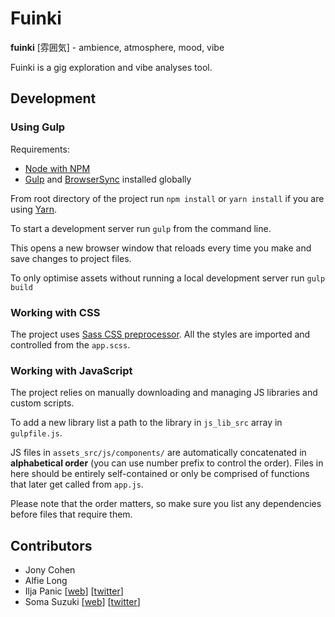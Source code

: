 # Fuinki


**fuinki** [雰囲気] - ambience, atmosphere, mood, vibe

Fuinki is a gig exploration and vibe analyses tool.



## Development

### Using Gulp

Requirements:

- [Node with NPM](https://nodejs.org/en/)
- [Gulp](https://gulpjs.com/) and [BrowserSync](https://browsersync.io/) installed globally

From root directory of the project run ``npm install`` or ``yarn install`` if you are using [Yarn](https://yarnpkg.com/en/).

To start a development server run ``gulp`` from the command line.

This opens a new browser window that reloads every time you make and save changes to project files.

To only optimise assets without running a local development server run `gulp build`

### Working with CSS
The project uses [Sass CSS preprocessor](https://sass-lang.com/). All the styles are imported and controlled from the `app.scss`.


### Working with JavaScript

The project relies on manually downloading and managing JS libraries and custom scripts.

To add a new library list a path to the library in `js_lib_src` array in `gulpfile.js`.

JS files in `assets_src/js/components/` are automatically concatenated in **alphabetical order** (you can use number prefix to control the order). Files in here should be entirely self-contained or only be comprised of functions that later get called from `app.js`.




Please note that the order matters, so make sure you list any dependencies before files that require them.



## Contributors

- Jony Cohen
- Alfie Long
- Ilja Panic [[web](https://iljapanic.com)] [[twitter](https://twitter.com/iljapanic)]
- Soma Suzuki [[web](https://soma11soma11.github.io/)] [[twitter](https://twitter.com/11_soma_)]

